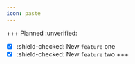 ```yaml
---
icon: paste
---
```

+++ Planned :unverified:
- [x] :shield-checked: New `feature` one 
- [x] :shield-checked: New `feature` two
+++
